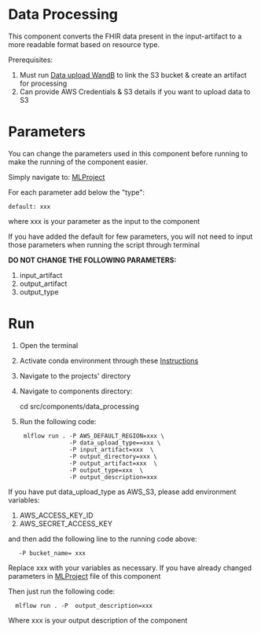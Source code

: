 # Data Processing

This component converts the FHIR data present in the input-artifact to a more readable format based on resource type.

Prerequisites:
1. Must run [Data upload WandB](/src/components/data_upload_WandB2) to link the S3 bucket & create an artifact for processing
2. Can provide AWS Credentials & S3 details if you want to upload data to S3
# Parameters

You can change the parameters used in this component before running to make the running of the component easier.

Simply navigate to: [MLProject](/src/components/data_processing/MLproject)

For each parameter add below the "type":
    
    default: xxx

where xxx is your parameter as the input to the component

If you have added the default for few parameters, you will not need to input those parameters when running the script through terminal

**DO NOT CHANGE THE FOLLOWING PARAMETERS:**
1. input_artifact
2. output_artifact
3. output_type


# Run

1. Open the terminal
2. Activate conda environment through these [Instructions](/src/components/README.md)
3. Navigate to the projects' directory
4. Navigate to components directory:



    cd src/components/data_processing


5. Run the following code:
    
        mlflow run . -P AWS_DEFAULT_REGION=xxx \
                     -P data_upload_type==xxx \
                     -P input_artifact=xxx  \
                     -P output_directory=xxx \
                     -P output_artifact=xxx  \
                     -P output_type=xxx  \
                     -P output_description=xxx

If you have put data_upload_type as AWS_S3, please add environment variables:

1. AWS_ACCESS_KEY_ID
2. AWS_SECRET_ACCESS_KEY

and then add the following line to the running code above:
      
       -P bucket_name= xxx

Replace xxx with your variables as necessary.
If you have already changed parameters in [MLProject](MLproject) file of this component

Then just run the following code:
      
      mlflow run . -P  output_description=xxx

Where xxx is your output description of the component
